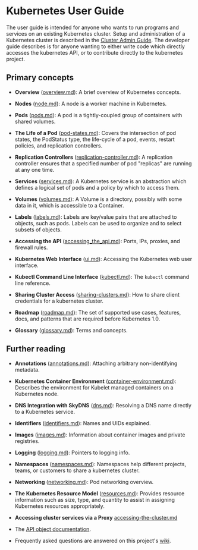 # Kubernetes User Guide

The user guide is intended for anyone who wants to run programs and services
on an existing Kubernetes cluster.  Setup and administration of a
Kubernetes cluster is described in the [Cluster Admin Guide](cluster-admin-guide.md).
The developer guide describes is for anyone wanting to either write code which directly accesses the
kubernetes API, or to contribute directly to the kubernetes project.

## Primary concepts

* **Overview** ([overview.md](overview.md)): A brief overview
  of Kubernetes concepts. 

* **Nodes** ([node.md](node.md)): A node is a worker machine in Kubernetes.

* **Pods** ([pods.md](pods.md)): A pod is a tightly-coupled group of containers
  with shared volumes.

* **The Life of a Pod** ([pod-states.md](pod-states.md)):
  Covers the intersection of pod states, the PodStatus type, the life-cycle
  of a pod, events, restart policies, and replication controllers.

* **Replication Controllers** ([replication-controller.md](replication-controller.md)):
  A replication controller ensures that a specified number of pod "replicas" are 
  running at any one time.

* **Services** ([services.md](services.md)): A Kubernetes service is an abstraction 
  which defines a logical set of pods and a policy by which to access them.

* **Volumes** ([volumes.md](volumes.md)): A Volume is a directory, possibly with some 
  data in it, which is accessible to a Container.

* **Labels** ([labels.md](labels.md)): Labels are key/value pairs that are 
  attached to objects, such as pods. Labels can be used to organize and to 
  select subsets of objects. 

* **Accessing the API** ([accessing_the_api.md](accessing_the_api.md)):
  Ports, IPs, proxies, and firewall rules.

* **Kubernetes Web Interface** ([ui.md](ui.md)): Accessing the Kubernetes
  web user interface.

* **Kubectl Command Line Interface** ([kubectl.md](kubectl.md)):
  The `kubectl` command line reference.

* **Sharing Cluster Access** ([sharing-clusters.md](sharing-clusters.md)):
  How to share client credentials for a kubernetes cluster.

* **Roadmap** ([roadmap.md](roadmap.md)): The set of supported use cases, features,
  docs, and patterns that are required before Kubernetes 1.0.

* **Glossary** ([glossary.md](glossary.md)): Terms and concepts.

## Further reading


* **Annotations** ([annotations.md](annotations.md)): Attaching
  arbitrary non-identifying metadata.

* **Kubernetes Container Environment** ([container-environment.md](container-environment.md)):
  Describes the environment for Kubelet managed containers on a Kubernetes
  node.

* **DNS Integration with SkyDNS** ([dns.md](dns.md)):
  Resolving a DNS name directly to a Kubernetes service.

* **Identifiers** ([identifiers.md](identifiers.md)): Names and UIDs
  explained.

* **Images** ([images.md](images.md)): Information about container images
  and private registries.

* **Logging** ([logging.md](logging.md)): Pointers to logging info.

* **Namespaces** ([namespaces.md](namespaces.md)): Namespaces help different
  projects, teams, or customers to share a kubernetes cluster.

* **Networking** ([networking.md](networking.md)): Pod networking overview.

* **The Kubernetes Resource Model** ([resources.md](resources.md)):
  Provides resource information such as size, type, and quantity to assist in
  assigning Kubernetes resources appropriately.

* **Accessing cluster services via a Proxy** [accessing-the-cluster.md](../docs/accessing-the-cluster.md)

* The [API object documentation](http://kubernetes.io/third_party/swagger-ui/).

* Frequently asked questions are answered on this project's [wiki](https://github.com/GoogleCloudPlatform/kubernetes/wiki).

